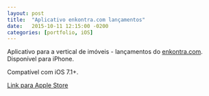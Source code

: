 ```yaml
---
layout: post
title:  "Aplicativo enkontra.com lançamentos"
date:   2015-10-11 12:15:00 -0200
categories: [portfolio, iOS]
---
```


Aplicativo para a vertical de imóveis - lançamentos do [enkontra.com](http://enkontra.com). Disponível para iPhone.

Compatível com iOS 7.1+.

[Link para Apple Store](https://itunes.apple.com/us/app/enkontra.com-lancamentos-em/id969590015?l=pt&ls=1&mt=8)